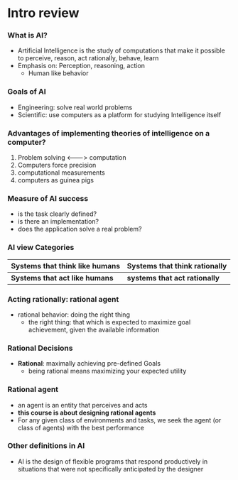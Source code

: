 # Intro review
### What is AI?
- Artificial Intelligence is the study of computations that make it possible to
perceive, reason, act rationally, behave, learn
- Emphasis on: Perception, reasoning, action
   - Human like behavior

### Goals of AI
  - Engineering: solve real world problems
  - Scientific: use computers as a platform for studying Intelligence itself

### Advantages of implementing theories of intelligence on a computer?
   1. Problem solving <---> computation
   2. Computers force precision
   3. computational measurements
   4. computers as guinea pigs

### Measure of AI success
- is the task clearly defined?
- is there an implementation?
- does the application solve a real problem?

### AI view Categories

|Systems that think like humans|Systems that think rationally|
| --- | --- |
|**Systems that act like humans**| **systems that act rationally**|

### Acting rationally: rational agent
- rational behavior: doing the right thing
   - the right thing: that which is expected to maximize goal achievement, given the available information

### Rational Decisions
- **Rational**: maximally achieving pre-defined Goals
  - being rational means maximizing your expected utility

### Rational agent
- an agent is an entity that perceives and acts
- __this course is about designing rational agents__
- For any given class of environments and tasks, we seek the agent (or class of agents) with the best performance

### Other definitions in AI
- AI is the design of flexible programs that respond productively in situations that were not specifically anticipated by the designer
